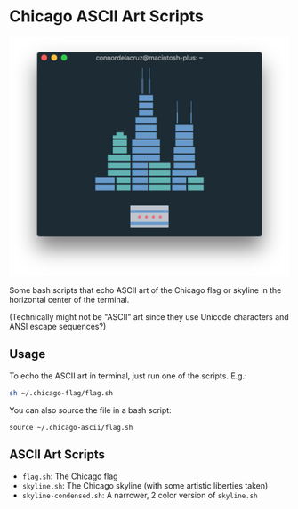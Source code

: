 # Chicago ASCII Art Scripts

![Screenshot of script output](/screenshots/screenshot0.png)

Some bash scripts that echo ASCII art of the Chicago flag or skyline in the horizontal center of the terminal.

(Technically might not be "ASCII" art since they use Unicode characters and ANSI escape sequences?)

## Usage

To echo the ASCII art in terminal, just run one of the scripts. E.g.:

```bash
sh ~/.chicago-flag/flag.sh
```

You can also source the file in a bash script:

```
source ~/.chicago-ascii/flag.sh
```

## ASCII Art Scripts

- `flag.sh`: The Chicago flag
- `skyline.sh`: The Chicago skyline (with some artistic liberties taken)
- `skyline-condensed.sh`: A narrower, 2 color version of `skyline.sh`


